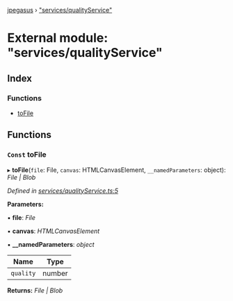 [jpegasus](../README.md) › ["services/qualityService"](_services_qualityservice_.md)

# External module: "services/qualityService"

## Index

### Functions

* [toFile](_services_qualityservice_.md#markdown-header-const-tofile)

## Functions

### `Const` toFile

▸ **toFile**(`file`: File, `canvas`: HTMLCanvasElement, `__namedParameters`: object): *File | Blob*

*Defined in [services/qualityService.ts:5](https://github.com/TonyBrobston/jpegasus/blob/4f5d651/src/services/qualityService.ts#L5)*

**Parameters:**

▪ **file**: *File*

▪ **canvas**: *HTMLCanvasElement*

▪ **__namedParameters**: *object*

Name | Type |
------ | ------ |
`quality` | number |

**Returns:** *File | Blob*
